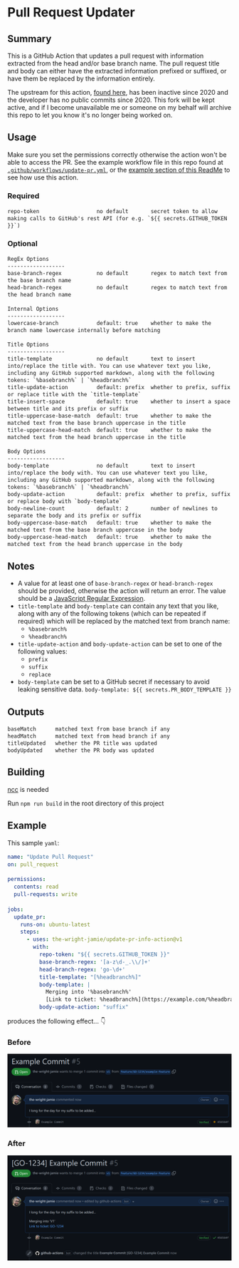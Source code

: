 # Pull Request Updater

## Summary

This is a GitHub Action that updates a pull request with information extracted from the head and/or base branch name. The pull request title and body can either have the extracted information prefixed or suffixed, or have them be replaced by the information entirely.

The upstream for this action, [found here](https://github.com/tzkhan/pr-update-action), has been inactive since 2020 and the developer has no public commits since 2020. This fork will be kept active, and if I become unavailable me or someone on my behalf will archive this repo to let you know it's no longer being worked on.

## Usage

Make sure you set the permissions correctly otherwise the action won't be able to access the PR. See the example workflow file in this repo found at [`.github/workflows/update-pr.yml`](.github/workflows/update-pr.yml), or the [example section of this ReadMe](#example) to see how use this action.

### Required

```text
repo-token                  no default       secret token to allow making calls to GitHub's rest API (for e.g. `${{ secrets.GITHUB_TOKEN }}`)
```

### Optional

```text
RegEx Options
------------------
base-branch-regex           no default       regex to match text from the base branch name
head-branch-regex           no default       regex to match text from the head branch name

Internal Options
------------------
lowercase-branch            default: true    whether to make the branch name lowercase internally before matching

Title Options
------------------
title-template              no default       text to insert into/replace the title with. You can use whatever text you like, including any GitHub supported markdown, along with the following tokens: `%basebranch%` | `%headbranch%`
title-update-action         default: prefix  whether to prefix, suffix or replace title with the `title-template`
title-insert-space          default: true    whether to insert a space between title and its prefix or suffix
title-uppercase-base-match  default: true    whether to make the matched text from the base branch uppercase in the title
title-uppercase-head-match  default: true    whether to make the matched text from the head branch uppercase in the title

Body Options
------------------
body-template               no default       text to insert into/replace the body with. You can use whatever text you like, including any GitHub supported markdown, along with the following tokens: `%basebranch%` | `%headbranch%`
body-update-action          default: prefix  whether to prefix, suffix or replace body with `body-template`
body-newline-count          default: 2       number of newlines to separate the body and its prefix or suffix
body-uppercase-base-match   default: true    whether to make the matched text from the base branch uppercase in the body
body-uppercase-head-match   default: true    whether to make the matched text from the head branch uppercase in the body
```

## Notes

- A value for at least one of `base-branch-regex` or `head-branch-regex` should be provided, otherwise the action will return an error. The value should be a [JavaScript Regular Expression](https://developer.mozilla.org/en-US/docs/Web/JavaScript/Guide/Regular_Expressions).
- `title-template` and `body-template` can contain any text that you like, along with any of the following tokens (which can be repeated if required) which will be replaced by the matched text from branch name:
  - `%basebranch%`
  - `%headbranch%`
- `title-update-action` and `body-update-action` can be set to one of the following values:
  - `prefix`
  - `suffix`
  - `replace`
- `body-template` can be set to a GitHub secret if necessary to avoid leaking sensitive data. `body-template: ${{ secrets.PR_BODY_TEMPLATE }}`

## Outputs

```text
baseMatch      matched text from base branch if any
headMatch      matched text from head branch if any
titleUpdated   whether the PR title was updated
bodyUpdated    whether the PR body was updated
```

## Building

[ncc](https://github.com/vercel/ncc#installation) is needed

Run `npm run build` in the root directory of this project

## Example

This sample `yaml`:

```yaml
name: "Update Pull Request"
on: pull_request

permissions:
  contents: read
  pull-requests: write

jobs:
  update_pr:
    runs-on: ubuntu-latest
    steps:
      - uses: the-wright-jamie/update-pr-info-action@v1
        with:
          repo-token: "${{ secrets.GITHUB_TOKEN }}"
          base-branch-regex: '[a-z\d-_.\\/]+'
          head-branch-regex: 'go-\d+'
          title-template: "[%headbranch%]"
          body-template: |
            Merging into '%basebranch%'
            [Link to ticket: %headbranch%](https://example.com/%headbranch%)
          body-update-action: "suffix"
```

produces the following effect... :point_down:

### Before

![pr before](img/pr-before.png)

### After

![pr after](img/pr-after.png)
